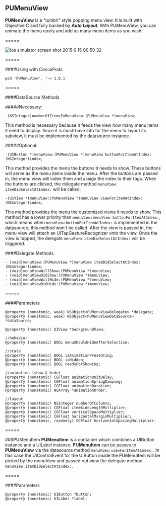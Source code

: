 ## PUMenuView
**PUMenuView** is a "tumblr" style popping menu view. It is built with Objective C and fully backed by **_Auto Layout_**. With PUMenuView, you can animate the menu easily and add as many menu items as you wish.

=====

![ios simulator screen shot 2015 6 15 00 50 32](https://cloud.githubusercontent.com/assets/4215068/8149565/3aacba74-12fa-11e5-961a-f8d41ac4d323.png)

=====

####Using with CocoaPods

`pod 'PUMenuView', '~> 1.0.1'`

=====

####DataSource Methods


#####Necessary:
```objc
-(NSInteger)numberOfItemsInMenuView:(PUMenuView *)menuView;
```
This method is necessary because it feeds the view how many menu items it need to display. Since it is must-have info for the menu to layout its subview, it must be implemented by the datasource instance.

#####Optional:
```objc
-(UIButton *)menuView:(PUMenuView *)menuView buttonForItemAtIndex:(NSInteger)index;
```

This method provides the menu the buttons it needs to show. These buttons will serve as the menu items inside the menu. After the buttons are passed in, the menu view will index them and assign the index to their tags. When the buttons are clicked, the delegate method `menuView: itemDidSelectAtIndex:` will be called.

```objc
-(UIView *)menuView:(PUMenuView *)menuView viewForItemAtIndex:(NSInteger)index;
```

This method provides the menu the customized views it needs to show. This method has a lower priority than `menuView:menuView buttonForItemAtIndex:`, which means when `menuView:buttonForItemAtIndex:` is implemented in the datasource, this method won't be called. After the view is passed in, the menu view will attach an UITapGestureRecognizer onto the view. Once the view is tapped, the delegate `menuView:itemDidSelectAtIndex:` will be triggered.


####Delegate Methods

```objc
- (void)menuView:(PUMenuView *)menuView itemDidSelectAtIndex:(NSInteger)index;
- (void)menuViewWillShow:(PUMenuView *)menuView;
- (void)menuViewDidShow:(PUMenuView *)menuView;
- (void)menuViewWillHide:(PUMenuView *)menuView;
- (void)menuViewDidHide:(PUMenuView *)menuView;
```

=====

####Parameters
```objc
@property (nonatomic, weak) NSObject<PUMenuViewDelegate> *delegate;
@property (nonatomic, weak) NSObject<PUMenuViewDataSource> *dataSource;

@property (nonatomic) UIView *backgroundView;

//behavior
@property (nonatomic) BOOL menuShouldHideAfterSelection;

//state
@property (nonatomic) BOOL isAnimationPresenting;
@property (nonatomic) BOOL isHidden;
@property (nonatomic) BOOL readyForShowing;

//animation (show & hide)
@property (nonatomic) CGFloat animationUnitDelay;
@property (nonatomic) CGFloat animationSpringDamping;
@property (nonatomic) CGFloat animationDuration;
@property (nonatomic) NSArray *animationOrder;

//layout
@property (nonatomic) NSInteger numberOfColumns;
@property (nonatomic) CGFloat itemSideLengthMultiplier;
@property (nonatomic) CGFloat verticalSpaceMultiplier;
@property (nonatomic) CGFloat horizontalMarginMultiplier;
@property (nonatomic, readonly) CGFloat horizontalSpacingMultiplier;
```

=====

###PUMenuItem
**PUMenuItem** is a container which combines a UIButton instance and a UILabel instance. **PUMenuItem** can be passes to **PUMenuView** via the datasource method `menuView:viewForItemAtIndex:`. In this case the UIControlEvent for the UIButton inside the PUMenuItem will be picked by the menuView and passed out view the delegate method `menuView:itemDidSelectAtIndex:`.

=====

####Parameters
```objc
@property (nonatomic) UIButton *button;
@property (nonatomic) UILabel *label;
```

